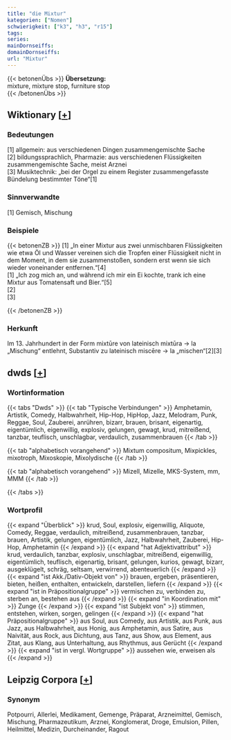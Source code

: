 ```yaml
---
title: "die Mixtur"
kategorien: ["Nomen"]
schwierigkeit: ["k3", "h3", "r15"]
tags:
series:
mainDornseiffs:
domainDornseiffs:
url: "Mixtur"
---
```


{{< betonenÜbs >}}
**Übersetzung:**  
mixture, mixture stop, furniture stop  
{{< /betonenÜbs >}}

## Wiktionary [[+](https://de.wiktionary.org/wiki/Mixtur)]

### Bedeutungen
[1] allgemein: aus verschiedenen Dingen zusammengemischte Sache  
[2] bildungssprachlich, Pharmazie: aus verschiedenen Flüssigkeiten zusammengemischte Sache, meist Arznei  
[3] Musiktechnik: „bei der Orgel zu einem Register zusammengefasste Bündelung bestimmter Töne“[1]  

### Sinnverwandte
[1] Gemisch, Mischung  

### Beispiele
{{< betonenZB >}}
[1] „In einer Mixtur aus zwei unmischbaren Flüssigkeiten wie etwa Öl und Wasser vereinen sich die Tropfen einer Flüssigkeit nicht in dem Moment, in dem sie zusammenstoßen, sondern erst wenn sie sich wieder voneinander entfernen.“[4]  
[1] „Ich zog mich an, und während ich mir ein Ei kochte, trank ich eine Mixtur aus Tomatensaft und Bier.“[5]  
[2]  
[3]  

{{< /betonenZB >}}
### Herkunft
Im 13. Jahrhundert in der Form mixtūre von lateinisch mixtūra → la „Mischung“ entlehnt, Substantiv zu lateinisch miscēre → la „mischen“[2][3]  



## dwds [[+](https://www.dwds.de/wb/Mixtur)]

### Wortinformation
{{< tabs "Dwds" >}}
{{< tab "Typische Verbindungen" >}}
Amphetamin, Artistik, Comedy, Halbwahrheit, Hip-Hop, HipHop, Jazz, Melodram, Punk, Reggae, Soul, Zauberei, anrühren, bizarr, brauen, brisant, eigenartig, eigentümlich, eigenwillig, explosiv, gelungen, gewagt, krud, mitreißend, tanzbar, teuflisch, unschlagbar, verdaulich, zusammenbrauen
{{< /tab >}}

{{< tab "alphabetisch vorangehend" >}}
Mixtum compositum, Mixpickles, mixotroph, Mixoskopie, Mixolydische
{{< /tab >}}

{{< tab "alphabetisch vorangehend" >}}
Mizell, Mizelle, MKS-System, mm, MMM
{{< /tab >}}

{{< /tabs >}}

### Wortprofil
{{< expand "Überblick" >}} krud, Soul, explosiv, eigenwillig, Aliquote, Comedy, Reggae, verdaulich, mitreißend, zusammenbrauen, tanzbar, brauen, Artistik, gelungen, eigentümlich, Jazz, Halbwahrheit, Zauberei, Hip-Hop, Amphetamin {{< /expand >}}
{{< expand "hat Adjektivattribut" >}} krud, verdaulich, tanzbar, explosiv, unschlagbar, mitreißend, eigenwillig, eigentümlich, teuflisch, eigenartig, brisant, gelungen, kurios, gewagt, bizarr, ausgeklügelt, schräg, seltsam, verwirrend, abenteuerlich {{< /expand >}}
{{< expand "ist Akk./Dativ-Objekt von" >}} brauen, ergeben, präsentieren, bieten, heißen, enthalten, entwickeln, darstellen, liefern {{< /expand >}}
{{< expand "ist in Präpositionalgruppe" >}} vermischen zu, verbinden zu, sterben an, bestehen aus {{< /expand >}}
{{< expand "in Koordination mit" >}} Zunge {{< /expand >}}
{{< expand "ist Subjekt von" >}} stimmen, entstehen, wirken, sorgen, gelingen {{< /expand >}}
{{< expand "hat Präpositionalgruppe" >}} aus Soul, aus Comedy, aus Artistik, aus Punk, aus Jazz, aus Halbwahrheit, aus Honig, aus Amphetamin, aus Satire, aus Naivität, aus Rock, aus Dichtung, aus Tanz, aus Show, aus Element, aus Zitat, aus Klang, aus Unterhaltung, aus Rhythmus, aus Gerücht {{< /expand >}}
{{< expand "ist in vergl. Wortgruppe" >}} aussehen wie, erweisen als {{< /expand >}}

## Leipzig Corpora [[+](https://corpora.uni-leipzig.de/en/res?word=Mixtur&corpusId=deu_newscrawl-public_2018)]


### Synonym
Potpourri, Allerlei, Medikament, Gemenge, Präparat, Arzneimittel, Gemisch, Mischung, Pharmazeutikum, Arznei, Konglomerat, Droge, Emulsion, Pillen, Heilmittel, Medizin, Durcheinander, Ragout

